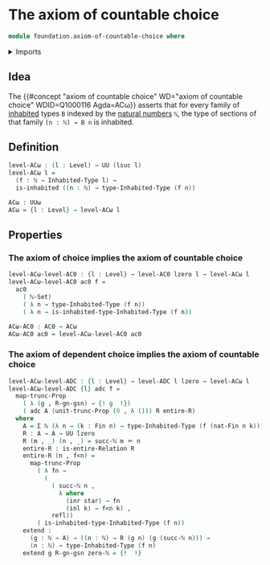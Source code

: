 # The axiom of countable choice

```agda
module foundation.axiom-of-countable-choice where
```

<details><summary>Imports</summary>

```agda
open import elementary-number-theory.equality-natural-numbers
open import elementary-number-theory.natural-numbers

open import foundation.dependent-pair-types
open import foundation.propositional-truncations
open import foundation.axiom-of-choice
open import foundation.coproduct-types
open import foundation.unit-type
open import foundation.inhabited-types
open import foundation.binary-relations
open import foundation.identity-types
open import foundation.axiom-of-dependent-choice
open import univalent-combinatorics.standard-finite-types
open import foundation.universe-levels
open import foundation.functoriality-propositional-truncation
```

</details>

## Idea

The {{#concept "axiom of countable choice" WD="axiom of countable choice" WDID=Q1000116 Agda=ACω}}
asserts that for every family of [inhabited](foundation.inhabited-types.md)
types `B` indexed by the
[natural numbers](elementary-number-theory.natural-numbers.md) `ℕ`, the type of
sections of that family `(n : ℕ) → B n` is inhabited.

## Definition

```agda
level-ACω : (l : Level) → UU (lsuc l)
level-ACω l =
  (f : ℕ → Inhabited-Type l) →
  is-inhabited ((n : ℕ) → type-Inhabited-Type (f n))

ACω : UUω
ACω = {l : Level} → level-ACω l
```

## Properties

### The axiom of choice implies the axiom of countable choice

```agda
level-ACω-level-AC0 : {l : Level} → level-AC0 lzero l → level-ACω l
level-ACω-level-AC0 ac0 f =
  ac0
    ( ℕ-Set)
    ( λ n → type-Inhabited-Type (f n))
    ( λ n → is-inhabited-type-Inhabited-Type (f n))

ACω-AC0 : AC0 → ACω
ACω-AC0 ac0 = level-ACω-level-AC0 ac0
```

### The axiom of dependent choice implies the axiom of countable choice

```agda
level-ACω-level-ADC : {l : Level} → level-ADC l lzero → level-ACω l
level-ACω-level-ADC {l} adc f =
  map-trunc-Prop
    ( λ (g , R-gn-gsn) → {! g  !})
    ( adc A (unit-trunc-Prop (0 , λ ())) R entire-R)
  where
    A = Σ ℕ (λ n → (k : Fin n) → type-Inhabited-Type (f (nat-Fin n k)))
    R : A → A → UU lzero
    R (m , _) (n , _) = succ-ℕ m ＝ n
    entire-R : is-entire-Relation R
    entire-R (n , f<n) =
      map-trunc-Prop
        ( λ fn →
          (
            ( succ-ℕ n ,
              λ where
                (inr star) → fn
                (inl k) → f<n k) ,
            refl))
        ( is-inhabited-type-Inhabited-Type (f n))
    extend :
      (g : ℕ → A) → ((n : ℕ) → R (g n) (g (succ-ℕ n))) →
      (n : ℕ) → type-Inhabited-Type (f n)
    extend g R-gn-gsn zero-ℕ = {!  !}
```
